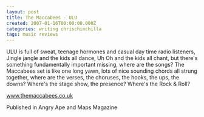 ```yaml
---
layout: post
title: The Maccabees - ULU
created: 2007-01-16T00:00:00.000Z
categories: writing chrischinchilla
tags: music reviews
---
```


ULU is full of sweat, teenage hormones and casual day time radio listeners, Jingle jangle and the kids all dance, Uh Oh and the kids all chant, but there's something fundamentally important missing, where are the songs? The Maccabees set is like one long yawn, lots of nice sounding chords all strung together, where are the verses, the choruses, the hooks, the ups, the downs? Where's the stage show, the presence? Where's the Rock & Roll?

<a href='http://www.themaccabees.co.uk' target='_blank'>www.themaccabees.co.uk</a>

Published in Angry Ape and Maps Magazine
